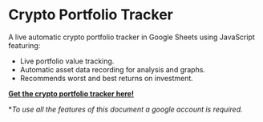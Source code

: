 # Crypto Portfolio Tracker
A live automatic crypto portfolio tracker in Google Sheets using JavaScript featuring:
- Live portfolio value tracking. 
- Automatic asset data recording for analysis and graphs.
- Recommends worst and best returns on investment.

**[Get the crypto portfolio tracker here!](https://docs.google.com/spreadsheets/d/1saml1DQpLZTZ1_3jYbYv1iWW8v03Vdr-/edit?usp=sharing&ouid=104316393434852743675&rtpof=true&sd=true)** 


**To use all the features of this document a google account is required.*
